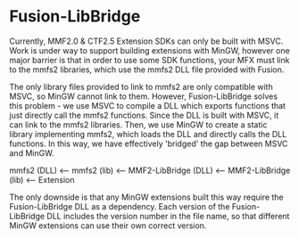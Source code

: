 Fusion-LibBridge
==============
Currently, MMF2.0 & CTF2.5 Extension SDKs can only be built with MSVC. Work is under way to support building extensions with MinGW, however one major barrier is that in order to use some SDK functions, your MFX must link to the mmfs2 libraries, which use the mmfs2 DLL file provided with Fusion.

The only library files provided to link to mmfs2 are only compatible with MSVC, so MinGW cannot link to them. However, Fusion-LibBridge solves this problem - we use MSVC to compile a DLL which exports functions that just directly call the mmfs2 functions. Since the DLL is built with MSVC, it can link to the mmfs2 libraries. Then, we use MinGW to create a static library implementing mmfs2, which loads the DLL and directly calls the DLL functions. In this way, we have effectively 'bridged' the gap between MSVC and MinGW.

mmfs2 (DLL) <-- mmfs2 (lib) <-- MMF2-LibBridge (DLL) <-- MMF2-LibBridge (lib) <-- Extension

The only downside is that any MinGW extensions built this way require the Fusion-LibBridge DLL as a dependency. Each version of the Fusion-LibBridge DLL includes the version number in the file name, so that different MinGW extensions can use their own correct version.
